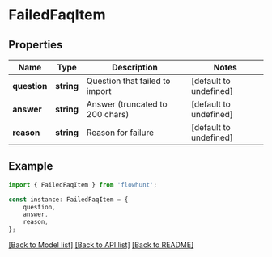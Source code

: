 # FailedFaqItem


## Properties

Name | Type | Description | Notes
------------ | ------------- | ------------- | -------------
**question** | **string** | Question that failed to import | [default to undefined]
**answer** | **string** | Answer (truncated to 200 chars) | [default to undefined]
**reason** | **string** | Reason for failure | [default to undefined]

## Example

```typescript
import { FailedFaqItem } from 'flowhunt';

const instance: FailedFaqItem = {
    question,
    answer,
    reason,
};
```

[[Back to Model list]](../README.md#documentation-for-models) [[Back to API list]](../README.md#documentation-for-api-endpoints) [[Back to README]](../README.md)
